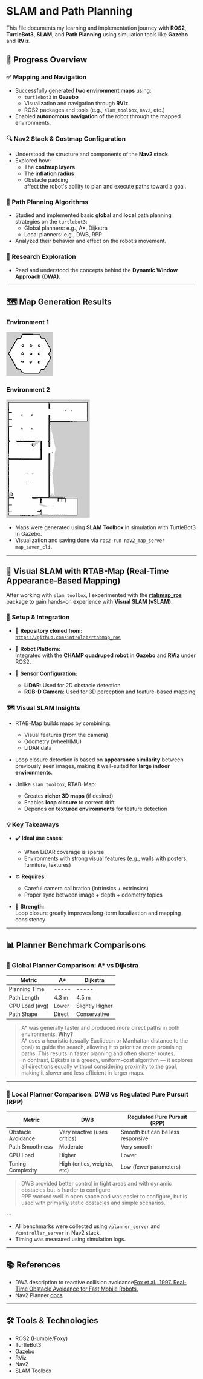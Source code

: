 # SLAM and Path Planning

This file documents my learning and implementation journey with **ROS2**, **TurtleBot3**, **SLAM**, and **Path Planning** using simulation tools like **Gazebo** and **RViz**.

## 🚀 Progress Overview

### ✅ Mapping and Navigation
- Successfully generated **two environment maps** using:
  - `turtlebot3` in **Gazebo**
  - Visualization and navigation through **RViz**
  - ROS2 packages and tools (e.g., `slam_toolbox`, `nav2`, etc.)
- Enabled **autonomous navigation** of the robot through the mapped environments.

### 🔍 Nav2 Stack & Costmap Configuration
- Understood the structure and components of the **Nav2 stack**.
- Explored how:
  - The **costmap layers**
  - The **inflation radius**
  - Obstacle padding  
  affect the robot's ability to plan and execute paths toward a goal.

### 🧠 Path Planning Algorithms
- Studied and implemented basic **global** and **local** path planning strategies on the `turtlebot3`:
  - Global planners: e.g., A*, Dijkstra
  - Local planners: e.g., DWB, RPP
- Analyzed their behavior and effect on the robot’s movement.

### 📄 Research Exploration
- Read and understood the concepts behind the **Dynamic Window Approach (DWA)**.

---

## 🗺️ Map Generation Results

### Environment 1
![Map 1](maps/my_map1.png)

### Environment 2
![Map 2](maps/house_map.png)

- Maps were generated using **SLAM Toolbox** in simulation with TurtleBot3 in Gazebo.
- Visualization and saving done via `ros2 run nav2_map_server map_saver_cli`.

---
## 🧠 Visual SLAM with RTAB-Map (Real-Time Appearance-Based Mapping)

After working with `slam_toolbox`, I experimented with the [**rtabmap_ros**](https://github.com/introlab/rtabmap_ros) package to gain hands-on experience with **Visual SLAM (vSLAM)**.

### 🧪 Setup & Integration

- 🔁 **Repository cloned from:**  
  [`https://github.com/introlab/rtabmap_ros`](https://github.com/introlab/rtabmap_ros)

- 🤖 **Robot Platform:**  
  Integrated with the **CHAMP quadruped robot** in **Gazebo** and **RViz** under ROS2.

- 🎥 **Sensor Configuration:**  
  - **LiDAR**: Used for 2D obstacle detection  
  - **RGB-D Camera**: Used for 3D perception and feature-based mapping

### 🗺️ Visual SLAM Insights

- RTAB-Map builds maps by combining:
  - Visual features (from the camera)
  - Odometry (wheel/IMU)
  - LiDAR data

- Loop closure detection is based on **appearance similarity** between previously seen images, making it well-suited for **large indoor environments**.

- Unlike `slam_toolbox`, RTAB-Map:
  - Creates **richer 3D maps** (if desired)
  - Enables **loop closure** to correct drift
  - Depends on **textured environments** for feature detection

### 💡 Key Takeaways

- ✔️ **Ideal use cases**:
  - When LiDAR coverage is sparse
  - Environments with strong visual features (e.g., walls with posters, furniture, textures)

- ⚙️ **Requires**:
  - Careful camera calibration (intrinsics + extrinsics)
  - Proper sync between image + depth + odometry topics

- 🔁 **Strength**:  
  Loop closure greatly improves long-term localization and mapping consistency
---
## 📊 Planner Benchmark Comparisons

### 🔁 Global Planner Comparison: A\* vs Dijkstra

| Metric              | A*                | Dijkstra           |
|---------------------|-------------------|--------------------|
| Planning Time       | -----             | -----              |
| Path Length         | 4.3 m             | 4.5 m              |
| CPU Load (avg)      | Lower             | Slightly Higher    |
| Path Shape          | Direct            | Conservative       |

> A* was generally faster and produced more direct paths in both environments.
**Why?**  
A* uses a heuristic (usually Euclidean or Manhattan distance to the goal) to guide the search, allowing it to prioritize more promising paths. This results in faster planning and often shorter routes.  
In contrast, Dijkstra is a greedy, uniform-cost algorithm — it explores all directions equally without considering proximity to the goal, making it slower and less efficient in larger maps.
---

### 🔁 Local Planner Comparison: DWB vs Regulated Pure Pursuit (RPP)

| Metric              | DWB                          | Regulated Pure Pursuit (RPP)       |
|---------------------|------------------------------|------------------------------------|
| Obstacle Avoidance  | Very reactive (uses critics) | Smooth but can be less responsive |
| Path Smoothness     | Moderate                     | Very smooth                        |
| CPU Load            | Higher                       | Lower                              |
| Tuning Complexity   | High (critics, weights, etc) | Low (fewer parameters)             |

> DWB provided better control in tight areas and with dynamic obstacles but is harder to configure.  
> RPP worked well in open space and was easier to configure, but is used with primarily static obstacles and simple scenarios. 

--

- All benchmarks were collected using `/planner_server` and `/controller_server` in Nav2 stack.
- Timing was measured using simulation logs.

---

## 📚 References

- DWA description to reactive collision avoidance[Fox et al., 1997. Real-Time Obstacle Avoidance for Fast Mobile Robots.](https://www.ri.cmu.edu/pub_files/pub1/fox_dieter_1997_1/fox_dieter_1997_1.pdf)
- Nav2 Planner [docs](https://docs.nav2.org/setup_guides/algorithm/select_algorithm.html#selecting-the-algorithm-plugins)

---

## 🛠 Tools & Technologies
- ROS2 (Humble/Foxy)
- TurtleBot3
- Gazebo
- RViz
- Nav2
- SLAM Toolbox
